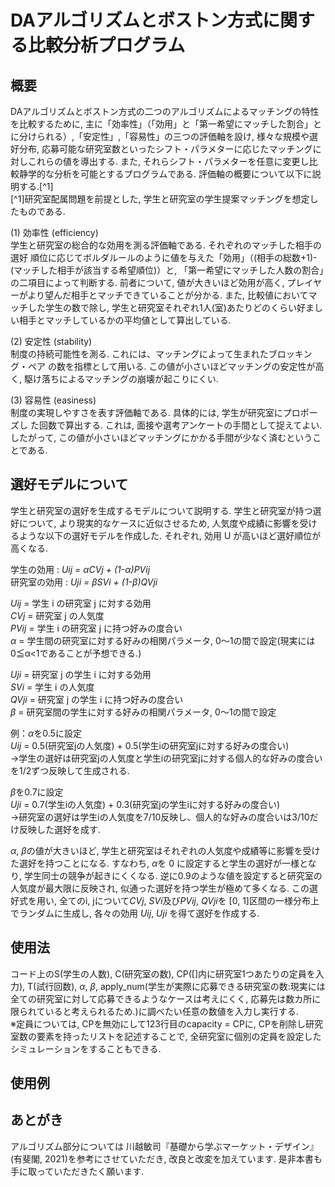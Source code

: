 # DAアルゴリズムとボストン方式に関する比較分析プログラム
## 概要
DAアルゴリズムとボストン方式の二つのアルゴリズムによるマッチングの特性を比較するために, 主に「効率性」（「効用」と「第一希望にマッチした割合」とに分けられる）,「安定性」,「容易性」の三つの評価軸を設け, 様々な規模や選好分布, 応募可能な研究室数といったシフト・パラメターに応じたマッチングに対しこれらの値を導出する. また, それらシフト・パラメターを任意に変更し比較静学的な分析を可能とするプログラムである. 評価軸の概要について以下に説明する.[^1]      
[^1]研究室配属問題を前提とした, 学生と研究室の学生提案マッチングを想定したものである.    

(1) 効率性 (efficiency)  
学生と研究室の総合的な効用を測る評価軸である. それぞれのマッチした相手の選好
順位に応じてボルダルールのように値を与えた「効用」（(相手の総数+1)-(マッチした相手が該当する希望順位)）と, 「第一希望にマッチした人数の割合」の二項目によって判断する. 前者について, 値が大きいほど効用が高く, プレイヤーがより望んだ相手とマッチできていることが分かる. また, 比較値においてマッチした学生の数で除し, 学生と研究室それぞれ1人(室)あたりどのくらい好ましい相手とマッチしているかの平均値として算出している.  

(2) 安定性 (stability)  
制度の持続可能性を測る. これには、マッチングによって生まれたブロッキング・ペア
の数を指標として用いる. この値が小さいほどマッチングの安定性が高く, 駆け落ちによるマッチングの崩壊が起こりにくい.  

(3) 容易性 (easiness)  
制度の実現しやすさを表す評価軸である. 具体的には, 学生が研究室にプロポーズし
た回数で算出する. これは, 面接や選考アンケートの手間として捉えてよい. したがって, この値が小さいほどマッチングにかかる手間が少なく済むということである.  

## 選好モデルについて
学生と研究室の選好を生成するモデルについて説明する.
学生と研究室が持つ選好について, より現実的なケースに近似させるため, 人気度や成績に影響を受けるような以下の選好モデルを作成した. それぞれ, 効用 U が高いほど選好順位が高くなる.  

学生の効用 : *Uij = αCVj + (1-α)PVij*  
研究室の効用 : *Uji = βSVi + (1-β)QVji*  

*Uij* = 学生 i の研究室 j に対する効用  
*CVj* = 研究室 j の人気度  
*PVij* = 学生 i の研究室 j に持つ好みの度合い  
*α* = 学生間の研究室に対する好みの相関パラメータ, 0〜1の間で設定(現実には0≦α<1であることが予想できる.)  

*Uji* = 研究室 j の学生 i に対する効用  
*SVi* = 学生 i の人気度  
*QVji* = 研究室 j の学生 i に持つ好みの度合い  
*β* = 研究室間の学生に対する好みの相関パラメータ, 0〜1の間で設定  

例：*α*を0.5に設定  
   *Uij* = 0.5(研究室jの人気度) + 0.5(学生iの研究室jに対する好みの度合い)  
   →学生の選好は研究室jの人気度と学生iの研究室jに対する個人的な好みの度合いを1/2ずつ反映して生成される.  
   
   *β*を0.7に設定  
   *Uji* = 0.7(学生iの人気度) + 0.3(研究室jの学生iに対する好みの度合い)  
   →研究室の選好は学生iの人気度を7/10反映し、個人的な好みの度合いは3/10だけ反映した選好を成す.  

*α*, *β*の値が大きいほど, 学生と研究室はそれぞれの人気度や成績等に影響を受けた選好を持つことになる. すなわち, *α*を 0 に設定すると学生の選好が一様となり, 学生同士の競争が起きにくくなる. 逆に0.9のような値を設定すると研究室の人気度が最大限に反映され, 似通った選好を持つ学生が極めて多くなる. この選好式を用い, 全てのi, jについて*CVj*, *SVi*及び*PVij*, *QVji*を [0, 1]区間の一様分布上でランダムに生成し, 各々の効用 *Uij*, *Uji* を得て選好を作成する. 

## 使用法
コード上のS(学生の人数), C(研究室の数), CP([]内に研究室1つあたりの定員を入力), T(試行回数), *α*, *β*, apply_num(学生が実際に応募できる研究室の数:現実には全ての研究室に対して応募できるようなケースは考えにくく, 応募先は数カ所に限られていると考えられるため.)に調べたい任意の数値を入力し実行する.  
※定員については, CPを無効にして123行目のcapacity = CPに, CPを削除し研究室数の要素を持ったリストを記述することで, 全研究室に個別の定員を設定したシミュレーションをすることもできる.

## 使用例


## あとがき
アルゴリズム部分については 川越敏司『基礎から学ぶマーケット・デザイン』(有斐閣, 2021)を参考にさせていただき, 改良と改変を加えています.
是非本書も手に取っていただきたく願います.
